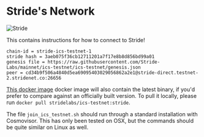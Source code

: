 # Stride's Network

![Stride](../assets/stride-banner.png)

This contains instructions for how to connect to Stride!

    chain-id = stride-ics-testnet-1
    stride hash = 3aeb075f36cb12711201a7f17e8b8d856bd99a01
    genesis file = https://raw.githubusercontent.com/Stride-Labs/mainnet/ics-testnet/ics-testnet/genesis.json
    peer = cd34b9f506a4840d5ea69095403029056862a2e1@stride-direct.testnet-2.stridenet.co:26656

[This docker image](https://hub.docker.com/layers/stridelabs/ics-testnet/stride/images/sha256-66951c86333ee592eef3d6fe275c5c1fc34f2e91f092a9f89d605e3a4497f1c7?context=repo) docker image will also contain the latest binary, if you'd prefer to compare against an officially built version. To pull it locally, please run `docker pull stridelabs/ics-testnet:stride`.

The file `join_ics_testnet.sh` should run through a standard installation with Cosmovisor. This has only been tested on OSX, but the commands should be quite similar on Linux as well.
